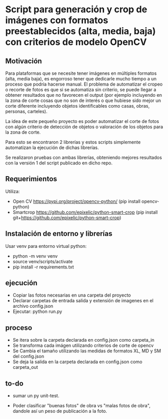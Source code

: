 
# Script para generación y crop de imágenes con formatos preestablecidos (alta, media, baja) con criterios de modelo OpenCV


## Motivación

Para plataformas que se necesite tener imágenes en múltiples formatos (alta, media baja), es engorroso tener que dedicarle mucho tiempo a un proceso que podría hacerse manual. El problema de automatizar el cropeo o recorte de fotos es que si se automatiza sin criterio, se puede llegar a obtener resultados que no favorecen el output (por ejemplo incluyendo en la zona de corte cosas que no son de interés o que hubiese sido mejor un corte diferente incluyendo objetos identificables como casas, obras, personas, carteles). 

La idea de este pequeño proyecto es poder automatizar el corte de fotos con algún criterio de detección de objetos o valoración de los objetos para la zona de corte.

Para esto se encontraron 2 librerías y estos scripts simplemente automatizan la ejecución de dichas librerías.

Se realizaron pruebas con ambas librerías, obteniendo mejores resultados con la versión 1 del script publicado en dicho repo.


## Requerimientos

Utiliza: 

* Open CV https://pypi.org/project/opencv-python/ (pip install opencv-python)
* Smartcrop https://github.com/epixelic/python-smart-crop (pip install git+https://github.com/epixelic/python-smart-crop)


## Instalación de entorno y librerías

Usar venv para entorno virtual python:
- python -m venv venv
- source venv/scripts/activate
- pip install -r requirements.txt

## ejecución

- Copiar las fotos necesarias en una carpeta del proyecto
- Declarar carpetas de entrada salida y extensión de imagenes en el archivo config.json
- Ejecutar: python run.py

## proceso

- Se itera sobre la carpeta declarada en config.json como carpeta_in
- Se transforma cada imágen utilizando criterios de corte de opencv
- Se Cambia el tamaño utilizando las medidas de formatos XL, MD y SM del config.json
- Se deja la salida en la carpeta declarada en config.json como carpeta_out

## to-do

* sumar un py unit-test.

* Poder clasificar "buenas fotos" de obra vs "malas fotos de obra", dandole así un peso de publicación a la foto.

